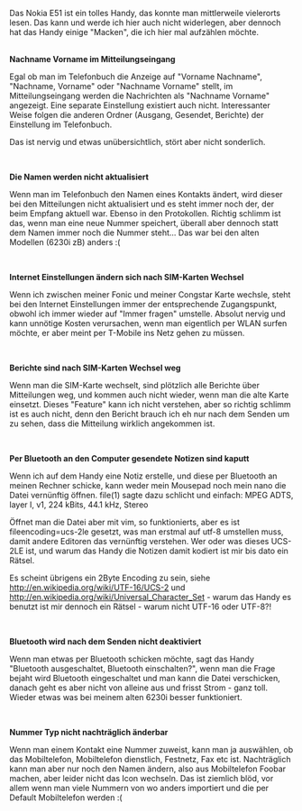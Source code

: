 <html><body><p>Das Nokia E51 ist ein tolles Handy, das konnte man mittlerweile vielerorts lesen. Das kann und werde ich hier auch nicht widerlegen, aber dennoch hat das Handy einige "Macken", die ich hier mal aufzählen möchte.<br>

<br>

<strong>Nachname Vorname im Mitteilungseingang</strong><br>

Egal ob man im Telefonbuch die Anzeige auf "Vorname Nachname", "Nachname, Vorname" oder "Nachname Vorname" stellt, im Mitteilungseingang werden die Nachrichten als "Nachname Vorname" angezeigt. Eine separate Einstellung existiert auch nicht. Interessanter Weise folgen die anderen Ordner (Ausgang, Gesendet, Berichte) der Einstellung im Telefonbuch.<br>

Das ist nervig und etwas unübersichtlich, stört aber nicht sonderlich.<br>

<br>

<strong>Die Namen werden nicht aktualisiert</strong><br>

Wenn man im Telefonbuch den Namen eines Kontakts ändert, wird dieser bei den Mitteilungen nicht aktualisiert und es steht immer noch der, der beim Empfang aktuell war. Ebenso in den Protokollen. Richtig schlimm ist das, wenn man eine neue Nummer speichert, überall aber dennoch statt dem Namen immer noch die Nummer steht... Das war bei den alten Modellen (6230i zB) anders :(<br>

<br>

<strong>Internet Einstellungen ändern sich nach SIM-Karten Wechsel</strong><br>

Wenn ich zwischen meiner Fonic und meiner Congstar Karte wechsle, steht bei den Internet Einstellungen immer der entsprechende Zugangspunkt, obwohl ich immer wieder auf "Immer fragen" umstelle. Absolut nervig und kann unnötige Kosten verursachen, wenn man eigentlich per WLAN surfen möchte, er aber meint per T-Mobile ins Netz gehen zu müssen.<br>

<br>

<strong>Berichte sind nach SIM-Karten Wechsel weg</strong><br>

Wenn man die SIM-Karte wechselt, sind plötzlich alle Berichte über Mitteilungen weg, und kommen auch nicht wieder, wenn man die alte Karte einsetzt. Dieses "Feature" kann ich nicht verstehen, aber so richtig schlimm ist es auch nicht, denn den Bericht brauch ich eh nur nach dem Senden um zu sehen, dass die Mitteilung wirklich angekommen ist.<br>

<br>

<strong>Per Bluetooth an den Computer gesendete Notizen sind kaputt</strong><br>

Wenn ich auf dem Handy eine Notiz erstelle, und diese per Bluetooth an meinen Rechner schicke, kann weder mein Mousepad noch mein nano die Datei vernünftig öffnen. file(1) sagte dazu schlicht und einfach: MPEG ADTS, layer I, v1, 224 kBits, 44.1 kHz, Stereo<br>

Öffnet man die Datei aber mit vim, so funktionierts, aber es ist fileencoding=ucs-2le gesetzt, was man erstmal auf utf-8 umstellen muss, damit andere Editoren das vernünftig verstehen. Wer oder was dieses UCS-2LE ist, und warum das Handy die Notizen damit kodiert ist mir bis dato ein Rätsel.<br>

Es scheint übrigens ein 2Byte Encoding zu sein, siehe <a href="http://en.wikipedia.org/wiki/UTF-16/UCS-2">http://en.wikipedia.org/wiki/UTF-16/UCS-2</a> und <a href="http://en.wikipedia.org/wiki/Universal_Character_Set">http://en.wikipedia.org/wiki/Universal_Character_Set</a> - warum das Handy es benutzt ist mir dennoch ein Rätsel - warum nicht UTF-16 oder UTF-8?!<br>

<br>

<strong>Bluetooth wird nach dem Senden nicht deaktiviert</strong><br>

Wenn man etwas per Bluetooth schicken möchte, sagt das Handy "Bluetooth ausgeschaltet, Bluetooth einschalten?", wenn man die Frage bejaht wird Bluetooth eingeschaltet und man kann die Datei verschicken, danach geht es aber nicht von alleine aus und frisst Strom - ganz toll. Wieder etwas was bei meinem alten 6230i besser funktioniert.<br>

<br>

<strong>Nummer Typ nicht nachträglich änderbar</strong><br>

Wenn man einem Kontakt eine Nummer zuweist, kann man ja auswählen, ob das Mobiltelefon, Mobiltelefon dienstlich, Festnetz, Fax etc ist. Nachträglich kann man aber nur noch den Namen ändern, also aus Mobiltelefon Foobar machen, aber leider nicht das Icon wechseln. Das ist ziemlich blöd, vor allem wenn man viele Nummern von wo anders importiert und die per Default Mobiltelefon werden :(<br></p></body></html>